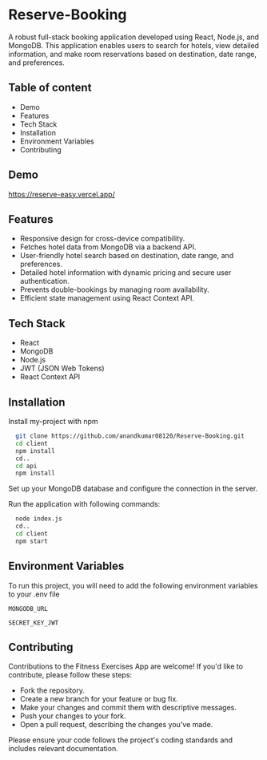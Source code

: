 
# Reserve-Booking

A robust full-stack booking application developed using React, Node.js, and MongoDB. This application enables users to search for hotels, view detailed information, and make room reservations based on destination, date range, and preferences.

## Table of content
- Demo
- Features
- Tech Stack
- Installation
- Environment Variables
- Contributing

## Demo

https://reserve-easy.vercel.app/


## Features

- Responsive design for cross-device compatibility.
- Fetches hotel data from MongoDB via a backend API.
- User-friendly hotel search based on destination, date range, and preferences.
- Detailed hotel information with dynamic pricing and secure user authentication.
- Prevents double-bookings by managing room availability.
- Efficient state management using React Context API.


## Tech Stack

- React
- MongoDB
- Node.js
- JWT (JSON Web Tokens)
- React Context API



## Installation

Install my-project with npm

```bash
  git clone https://github.com/anandkumar08120/Reserve-Booking.git
  cd client 
  npm install
  cd..
  cd api
  npm install
```
Set up your MongoDB database and configure the connection in the server.

Run the application with following commands:

```bash
  node index.js
  cd..
  cd client
  npm start
```
  
  

## Environment Variables

To run this project, you will need to add the following environment variables to your .env file

`MONGODB_URL`

`SECRET_KEY_JWT`


## Contributing

Contributions to the Fitness Exercises App are welcome! If you'd like to contribute, please follow these steps:

- Fork the repository.
- Create a new branch for your feature or bug fix.
- Make your changes and commit them with descriptive messages.
- Push your changes to your fork.
- Open a pull request, describing the changes you've made.

Please ensure your code follows the project's coding standards and includes relevant documentation.

